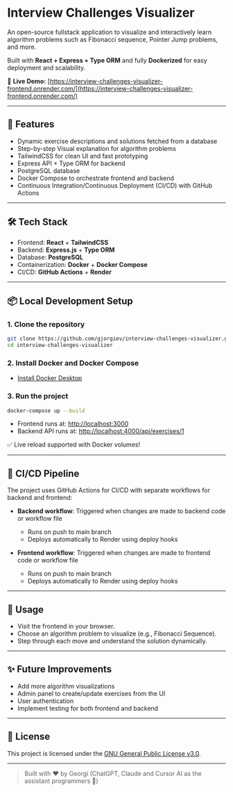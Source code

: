 # Interview Challenges Visualizer

An open-source fullstack application to visualize and interactively learn algorithm problems such as Fibonacci sequence, Pointer Jump problems, and more.

Built with **React + Express + Type ORM** and fully **Dockerized** for easy deployment and scalability.

🔗 **Live Demo:** [https://interview-challenges-visualizer-frontend.onrender.com/](https://interview-challenges-visualizer-frontend.onrender.com/)

---

## 🚀 Features

- Dynamic exercise descriptions and solutions fetched from a database
- Step-by-step Visual explanation for algorithm problems
- TailwindCSS for clean UI and fast prototyping
- Express API + Type ORM for backend
- PostgreSQL database
- Docker Compose to orchestrate frontend and backend
- Continuous Integration/Continuous Deployment (CI/CD) with GitHub Actions

---

## 🛠️ Tech Stack

- Frontend: **React** + **TailwindCSS**
- Backend: **Express.js** + **Type ORM**
- Database: **PostgreSQL**
- Containerization: **Docker** + **Docker Compose**
- CI/CD: **GitHub Actions** + **Render**

---

## 📦 Local Development Setup

### 1. Clone the repository

```bash
git clone https://github.com/gjorgiev/interview-challenges-visualizer.git
cd interview-challenges-visualizer
```

### 2. Install Docker and Docker Compose

- [Install Docker Desktop](https://www.docker.com/products/docker-desktop)

### 3. Run the project

```bash
docker-compose up --build
```

- Frontend runs at: [http://localhost:3000](http://localhost:3000)
- Backend API runs at: [http://localhost:4000/api/exercises/1](http://localhost:4000/api/exercises/1)

✅ Live reload supported with Docker volumes!

---

## 🔄 CI/CD Pipeline

The project uses GitHub Actions for CI/CD with separate workflows for backend and frontend:

- **Backend workflow**: Triggered when changes are made to backend code or workflow file

  - Runs on push to main branch
  - Deploys automatically to Render using deploy hooks

- **Frontend workflow**: Triggered when changes are made to frontend code or workflow file
  - Runs on push to main branch
  - Deploys automatically to Render using deploy hooks

---

## 🎯 Usage

- Visit the frontend in your browser.
- Choose an algorithm problem to visualize (e.g., Fibonacci Sequence).
- Step through each move and understand the solution dynamically.

---

## ✨ Future Improvements

- Add more algorithm visualizations
- Admin panel to create/update exercises from the UI
- User authentication
- Implement testing for both frontend and backend

---

## 📄 License

This project is licensed under the [GNU General Public License v3.0](LICENSE).

---

> Built with ❤️ by Georgi (ChatGPT, Claude and Cursor AI as the assistant programmers 🤖)
